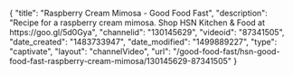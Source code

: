 {
    "title": "Raspberry Cream Mimosa - Good Food Fast",
    "description": "Recipe for a raspberry cream mimosa. Shop HSN Kitchen & Food at https:\/\/goo.gl\/5d0Gya",
    "channelid": "130145629",
    "videoid": "87341505",
    "date_created": "1483733947",
    "date_modified": "1499889227",
    "type": "captivate",
    "layout": "channelVideo",
    "url": "\/good-food-fast\/hsn-good-food-fast-raspberry-cream-mimosa\/130145629-87341505"
}